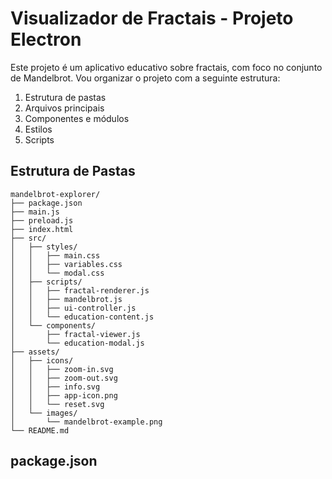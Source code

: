 # Visualizador de Fractais - Projeto Electron

Este projeto é um aplicativo educativo sobre fractais, com foco no conjunto de Mandelbrot.
Vou organizar o projeto com a seguinte estrutura:

1. Estrutura de pastas
2. Arquivos principais
3. Componentes e módulos
4. Estilos
5. Scripts

## Estrutura de Pastas

```
mandelbrot-explorer/
├── package.json
├── main.js
├── preload.js
├── index.html
├── src/
│   ├── styles/
│   │   ├── main.css
│   │   ├── variables.css
│   │   └── modal.css
│   ├── scripts/
│   │   ├── fractal-renderer.js
│   │   ├── mandelbrot.js
│   │   ├── ui-controller.js
│   │   └── education-content.js
│   └── components/
│       ├── fractal-viewer.js
│       └── education-modal.js
├── assets/
│   ├── icons/
│   │   ├── zoom-in.svg
│   │   ├── zoom-out.svg
│   │   ├── info.svg
│   │   ├── app-icon.png
│   │   └── reset.svg
│   └── images/
│       └── mandelbrot-example.png
└── README.md
```

## package.json